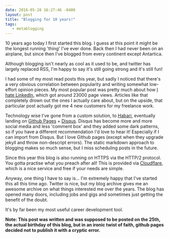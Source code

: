 ```yaml
---
date: 2016-05-28 16:27:46 -0400
layout: post
title: "Blogging for 10 years!"
tags:
   - metablogging 
---
```


10 years ago today I first started this blog. I guess at this point it might
be the longest running 'thing' I've ever done. Back then I had never been on
an airplane, but since then  I've blogged from every continent except
Antartica.

Although blogging isn't nearly as cool as it used to be, and twitter has
largely replaced RSS, I'm happy to say it's still going strong and it's still
fun!

I had some of my most read posts this year, but sadly I noticed that there's
a very obvious correlation between popularity and writing somewhat low-effort
opinion pieces. My most popular post was pretty much about how
[I hate LinkedIn][1], which got around 23000 page views. Articles like that
completely drown out the ones I actually care about, but on the upside, that
particular post actually got me 4 new customers for my freelance work.

Technology wise I've gone from a custom solution, to [Habari][2], eventually
landing on [Github Pages][3] + [Disqus][4]. Disqus has become more and more
social media and less 'comment box' and they added some dark patterns,
so if you have a different recommendation I'd love to hear it! Especially if
I can import from Disqus. But I love Github pages (except when they upgrade
jekyll and throw non-descript errors). The static markdown approach to
blogging makes so much sense, but I miss scheduling posts in the future.

Since this year this blog is also running on HTTPS via the HTTP/2 protocol.
You gotta practise what you preach after all! This is provided via
[Cloudflare][5], which is a nice service and free if your needs are simple.

Anyway, one thing I have to say is... I'm extremely happy that I've started
this all this time ago. Twitter is nice, but my blog archive gives me an
awesome archive on what things interested me over the years. The blog has
opened many doors, including jobs and gigs and sometimes just getting the
benefit of the doubt.

It's by far been my most useful career development tool.

**Note: This post was written and was supposed to be posted on the 25th, the
actual birthday of this blog, but in an ironic twist of faith, github pages
decided not to publish it with a cryptic error.**

[1]: https://evertpot.com/10-years-of-linkedin/
[2]: http://habariproject.org/en/
[3]: https://pages.github.com/
[4]: https://disqus.com/home/
[5]: https://www.cloudflare.com/
